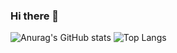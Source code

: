 ### Hi there 👋
![Anurag's GitHub stats](https://github-readme-stats.vercel.app/api?username=lucastayar12&show_icons=true&theme=transparent) ![Top Langs](https://github-readme-stats.vercel.app/api/top-langs/?username=lucastayar12&layout=compact)

<!--
**lucastayar12/lucastayar12** is a ✨ _special_ ✨ repository because its `README.md` (this file) appears on your GitHub profile.

Here are some ideas to get you started:

- 🔭 I’m currently working on ...
- 🌱 I’m currently learning ...
- 👯 I’m looking to collaborate on ...
- 🤔 I’m looking for help with ...
- 💬 Ask me about ...
- 📫 How to reach me: ...
- 😄 Pronouns: ...
- ⚡ Fun fact: ...
-->
